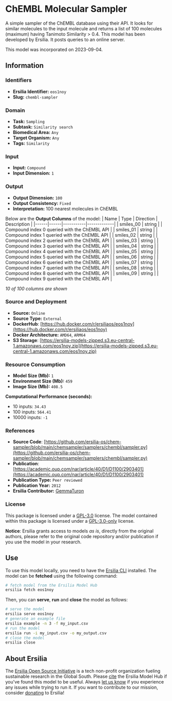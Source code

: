 # ChEMBL Molecular Sampler

A simple sampler of the ChEMBL database using their API. It looks for similar molecules to the input molecule and returns a list of 100 molecules (maximum) having Tanimoto Similarity > 0.4. This model has been developed by Ersilia. It posts queries to an online server.

This model was incorporated on 2023-09-04.


## Information
### Identifiers
- **Ersilia Identifier:** `eos1noy`
- **Slug:** `chembl-sampler`

### Domain
- **Task:** `Sampling`
- **Subtask:** `Similarity search`
- **Biomedical Area:** `Any`
- **Target Organism:** `Any`
- **Tags:** `Similarity`

### Input
- **Input:** `Compound`
- **Input Dimension:** `1`

### Output
- **Output Dimension:** `100`
- **Output Consistency:** `Fixed`
- **Interpretation:** 100 nearest molecules in ChEMBL

Below are the **Output Columns** of the model:
| Name | Type | Direction | Description |
|------|------|-----------|-------------|
| smiles_00 | string |  | Compound index 0 queried with the ChEMBL API |
| smiles_01 | string |  | Compound index 1 queried with the ChEMBL API |
| smiles_02 | string |  | Compound index 2 queried with the ChEMBL API |
| smiles_03 | string |  | Compound index 3 queried with the ChEMBL API |
| smiles_04 | string |  | Compound index 4 queried with the ChEMBL API |
| smiles_05 | string |  | Compound index 5 queried with the ChEMBL API |
| smiles_06 | string |  | Compound index 6 queried with the ChEMBL API |
| smiles_07 | string |  | Compound index 7 queried with the ChEMBL API |
| smiles_08 | string |  | Compound index 8 queried with the ChEMBL API |
| smiles_09 | string |  | Compound index 9 queried with the ChEMBL API |

_10 of 100 columns are shown_
### Source and Deployment
- **Source:** `Online`
- **Source Type:** `External`
- **DockerHub**: [https://hub.docker.com/r/ersiliaos/eos1noy](https://hub.docker.com/r/ersiliaos/eos1noy)
- **Docker Architecture:** `AMD64`, `ARM64`
- **S3 Storage**: [https://ersilia-models-zipped.s3.eu-central-1.amazonaws.com/eos1noy.zip](https://ersilia-models-zipped.s3.eu-central-1.amazonaws.com/eos1noy.zip)

### Resource Consumption
- **Model Size (Mb):** `1`
- **Environment Size (Mb):** `459`
- **Image Size (Mb):** `408.5`

**Computational Performance (seconds):**
- 10 inputs: `34.43`
- 100 inputs: `564.41`
- 10000 inputs: `-1`

### References
- **Source Code**: [https://github.com/ersilia-os/chem-sampler/blob/main/chemsampler/samplers/chembl/sampler.py](https://github.com/ersilia-os/chem-sampler/blob/main/chemsampler/samplers/chembl/sampler.py)
- **Publication**: [https://academic.oup.com/nar/article/40/D1/D1100/2903401](https://academic.oup.com/nar/article/40/D1/D1100/2903401)
- **Publication Type:** `Peer reviewed`
- **Publication Year:** `2012`
- **Ersilia Contributor:** [GemmaTuron](https://github.com/GemmaTuron)

### License
This package is licensed under a [GPL-3.0](https://github.com/ersilia-os/ersilia/blob/master/LICENSE) license. The model contained within this package is licensed under a [GPL-3.0-only](LICENSE) license.

**Notice**: Ersilia grants access to models _as is_, directly from the original authors, please refer to the original code repository and/or publication if you use the model in your research.


## Use
To use this model locally, you need to have the [Ersilia CLI](https://github.com/ersilia-os/ersilia) installed.
The model can be **fetched** using the following command:
```bash
# fetch model from the Ersilia Model Hub
ersilia fetch eos1noy
```
Then, you can **serve**, **run** and **close** the model as follows:
```bash
# serve the model
ersilia serve eos1noy
# generate an example file
ersilia example -n 3 -f my_input.csv
# run the model
ersilia run -i my_input.csv -o my_output.csv
# close the model
ersilia close
```

## About Ersilia
The [Ersilia Open Source Initiative](https://ersilia.io) is a tech non-profit organization fueling sustainable research in the Global South.
Please [cite](https://github.com/ersilia-os/ersilia/blob/master/CITATION.cff) the Ersilia Model Hub if you've found this model to be useful. Always [let us know](https://github.com/ersilia-os/ersilia/issues) if you experience any issues while trying to run it.
If you want to contribute to our mission, consider [donating](https://www.ersilia.io/donate) to Ersilia!
